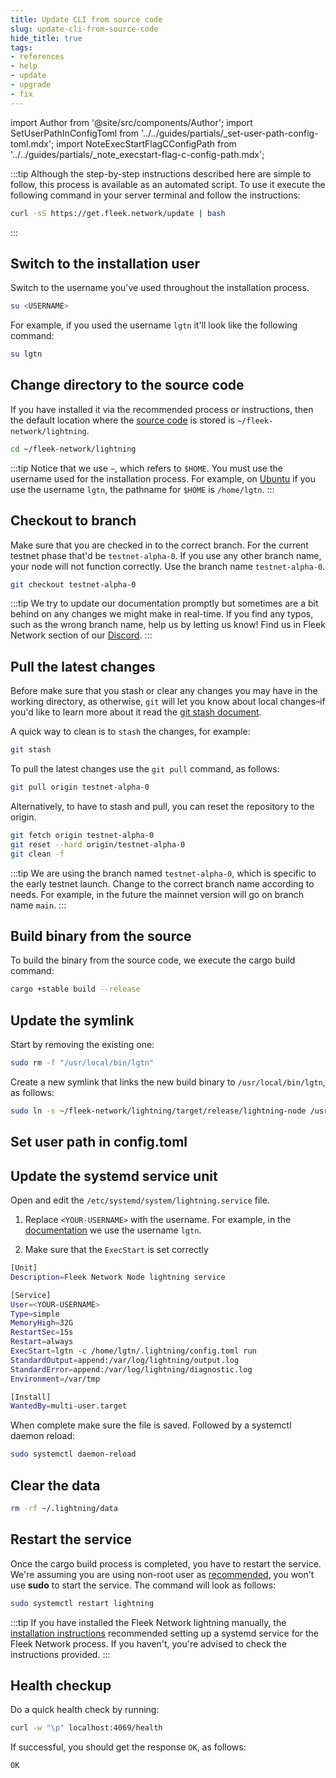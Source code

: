 ```yaml
---
title: Update CLI from source code
slug: update-cli-from-source-code
hide_title: true
tags:
- references
- help
- update
- upgrade
- fix
---
```


<!--
  The following import is intentional (see partial <CheckoutCommitWarning />)
-->
import Author from '@site/src/components/Author';
import SetUserPathInConfigToml from '../../guides/partials/_set-user-path-config-toml.mdx';
import NoteExecStartFlagCConfigPath from '../../guides/partials/_note_execstart-flag-c-config-path.mdx';

:::tip
Although the step-by-step instructions described here are simple to follow, this process is available as an automated script. To use it execute the following command in your server terminal and follow the instructions:

```sh
curl -sS https://get.fleek.network/update | bash
```
:::

## Switch to the installation user

Switch to the username you've used throughout the installation process.

```sh
su <USERNAME>
```

For example, if you used the username `lgtn` it'll look like the following command:

```sh
su lgtn
```

## Change directory to the source code

If you have installed it via the recommended process or instructions, then the default location where the [source code](https://github.com/fleek-network/lightning) is stored is `~/fleek-network/lightning`.

```sh
cd ~/fleek-network/lightning
```

:::tip
Notice that we use `~`, which refers to `$HOME`. You must use the username used for the installation process. For example, on [Ubuntu](/docs/node/requirements#server) if you use the username `lgtn`, the pathname for `$HOME` is `/home/lgtn`.
:::

## Checkout to branch

Make sure that you are checked in to the correct branch. For the current testnet phase that'd be `testnet-alpha-0`. If you use any other branch name, your node will not function correctly. Use the branch name `testnet-alpha-0`.

```sh
git checkout testnet-alpha-0
```

:::tip
We try to update our documentation promptly but sometimes are a bit behind on any changes we might make in real-time. If you find any typos, such as the wrong branch name, help us by letting us know! Find us in Fleek Network section of our [Discord](https://discord.gg/fleekxyz).
:::

## Pull the latest changes

Before make sure that you stash or clear any changes you may have in the working directory, as otherwise, `git` will let you know about local changes–if you'd like to learn more about it read the [git stash document](https://git-scm.com/docs/git-stash).

A quick way to clean is to `stash` the changes, for example:

```sh
git stash 
```


To pull the latest changes use the `git pull` command, as follows:

```sh
git pull origin testnet-alpha-0
```

Alternatively, to have to stash and pull, you can reset the repository to the origin.

```sh
git fetch origin testnet-alpha-0
git reset --hard origin/testnet-alpha-0
git clean -f
```

:::tip
We are using the branch named `testnet-alpha-0`, which is specific to the early testnet launch. Change to the correct branch name according to needs. For example, in the future the mainnet version will go on branch name `main`.
:::

## Build binary from the source

To build the binary from the source code, we execute the cargo build command:

```sh
cargo +stable build --release
```

## Update the symlink

Start by removing the existing one:

```sh
sudo rm -f "/usr/local/bin/lgtn"
```

Create a new symlink that links the new build binary to `/usr/local/bin/lgtn`, as follows:

```sh
sudo ln -s ~/fleek-network/lightning/target/release/lightning-node /usr/local/bin/lgtn
```

## Set user path in config.toml

<SetUserPathInConfigToml />

## Update the systemd service unit

Open and edit the `/etc/systemd/system/lightning.service` file.


1) Replace `<YOUR-USERNAME>` with the username. For example, in the [documentation](/docs/node/install#create-a-user) we use the username `lgtn`.

2) Make sure that the `ExecStart` is set correctly

```sh
[Unit]
Description=Fleek Network Node lightning service

[Service]
User=<YOUR-USERNAME>
Type=simple
MemoryHigh=32G
RestartSec=15s
Restart=always
ExecStart=lgtn -c /home/lgtn/.lightning/config.toml run
StandardOutput=append:/var/log/lightning/output.log
StandardError=append:/var/log/lightning/diagnostic.log
Environment=/var/tmp

[Install]
WantedBy=multi-user.target
```

<NoteExecStartFlagCConfigPath />

When complete make sure the file is saved. Followed by a systemctl daemon reload:

```sh
sudo systemctl daemon-reload
```

## Clear the data

```sh
rm -rf ~/.lightning/data
```

## Restart the service

Once the cargo build process is completed, you have to restart the service. We're assuming you are using non-root user as [recommended](/docs/node/install#create-a-user), you won't use **sudo** to start the service. The command will look as follows:

```sh
sudo systemctl restart lightning
```

:::tip
If you have installed the Fleek Network lightning manually, the [installation instructions](/docs/node/install#systemd-service-setup) recommended setting up a systemd service for the Fleek Network process. If you haven't, you're advised to check the instructions provided.
:::

## Health checkup

Do a quick health check by running:

```sh
curl -w "\p" localhost:4069/health
```

If successful, you should get the response `OK`, as follows:

```sh
OK
```

<Author
    name="Helder Oliveira"
    image="https://github.com/heldrida.png"
    title="Software Developer + DX"
    url="https://github.com/heldrida"
/>
